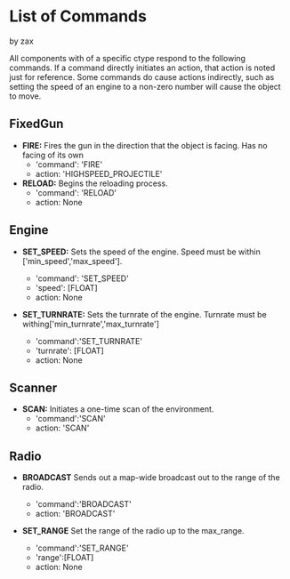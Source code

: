 # List of Commands
by zax

All components with of a specific ctype respond to the following commands.
If a command directly initiates an action, that action is noted just for reference.
Some commands do cause actions indirectly, such as setting the speed of an engine to
a non-zero number will cause the object to move.

## FixedGun
* **FIRE:** Fires the gun in the direction that the object is facing. Has no facing of its own
    * 'command': 'FIRE' 
    * action: 'HIGHSPEED_PROJECTILE'
* **RELOAD:** Begins the reloading process.
    * 'command': 'RELOAD'
    * action: None

## Engine
* **SET_SPEED:** Sets the speed of the engine. Speed must be within ['min_speed','max_speed'].
    * 'command': 'SET_SPEED'
    * 'speed': [FLOAT]
    * action: None
    
* **SET_TURNRATE:** Sets the turnrate of the engine. Turnrate must be withing['min_turnrate','max_turnrate']
    * 'command':'SET_TURNRATE'
    * 'turnrate': [FLOAT]
    * action: None

## Scanner
* **SCAN:** Initiates a one-time scan of the environment.
    * 'command':'SCAN'
    * action: 'SCAN'

## Radio
* **BROADCAST** Sends out a map-wide broadcast out to the range of the radio.
    * 'command':'BROADCAST'
    * action: 'BROADCAST'

* **SET_RANGE** Set the range of the radio up to the max_range.
    * 'command':'SET_RANGE'
    * 'range':[FLOAT]
    * action: None

        
